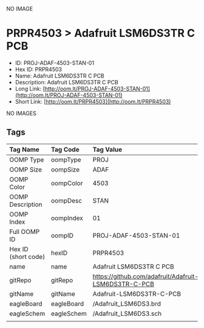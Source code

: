 


  
NO IMAGE  
# PRPR4503 > Adafruit LSM6DS3TR C PCB

- ID: PROJ-ADAF-4503-STAN-01
- Hex ID: PRPR4503
- Name: Adafruit LSM6DS3TR C PCB
- Description: Adafruit LSM6DS3TR C PCB
- Long Link: [http://oom.lt/PROJ-ADAF-4503-STAN-01](http://oom.lt/PROJ-ADAF-4503-STAN-01)
- Short Link: [http://oom.lt/PRPR4503](http://oom.lt/PRPR4503)
  
NO IMAGES  
## Tags
  

|Tag Name|Tag Code|Tag Value|
| :--- | :--- | :--- |
|OOMP Type|oompType|PROJ|
|OOMP Size|oompSize|ADAF|
|OOMP Color|oompColor|4503|
|OOMP Description|oompDesc|STAN|
|OOMP Index|oompIndex|01|
|Full OOMP ID|oompID|PROJ-ADAF-4503-STAN-01|
|Hex ID (short code)|hexID|PRPR4503|
|name|name|Adafruit LSM6DS3TR C PCB|
|gitRepo|gitRepo|https://github.com/adafruit/Adafruit-LSM6DS3TR-C-PCB|
|gitName|gitName|Adafruit-LSM6DS3TR-C-PCB|
|eagleBoard|eagleBoard|/Adafruit_LSM6DS3.brd|
|eagleSchem|eagleSchem|/Adafruit_LSM6DS3.sch|
||||
